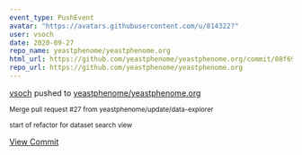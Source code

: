 ```yaml
---
event_type: PushEvent
avatar: "https://avatars.githubusercontent.com/u/814322?"
user: vsoch
date: 2020-09-27
repo_name: yeastphenome/yeastphenome.org
html_url: https://github.com/yeastphenome/yeastphenome.org/commit/08f69edeacb7f0314e9985207b3711039de882c8
repo_url: https://github.com/yeastphenome/yeastphenome.org
---
```


<a href='https://github.com/vsoch' target='_blank'>vsoch</a> pushed to <a href='https://github.com/yeastphenome/yeastphenome.org' target='_blank'>yeastphenome/yeastphenome.org</a>

<small>Merge pull request #27 from yeastphenome/update/data-explorer

start of refactor for dataset search view</small>

<a href='https://github.com/yeastphenome/yeastphenome.org/commit/08f69edeacb7f0314e9985207b3711039de882c8' target='_blank'>View Commit</a>